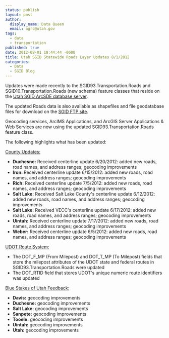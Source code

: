 ```yaml
---
status: publish
layout: post
author:
  display_name: Data Queen
  email: agrc@utah.gov
tags:
  - data
  - transportation
published: true
date: 2012-08-01 18:44:44 -0600
title: Utah SGID Statewide Roads Layer Updates 8/1/2012
categories:
  - Data
  - SGID Blog
---
```

<p>Updates were made recently to the SGID93.Transportation.Roads and SGID10.Transportation.Roads (new schema) feature classes that reside on the <a href="{{ "/data/how-to-connect-to-the-sgid-via-sde/" | prepend: site.baseurl }}">Utah SGID ArcSDE database server</a>.</p>
<p>The updated Roads data is also available as shapefiles and file geodatabase files for download on the <a href="ftp://ftp.agrc.utah.gov/UtahSGID_Vector/UTM12_NAD83/TRANSPORTATION/PackagedData/_Statewide/UtahRoadAndHighwaySystem/">SGID FTP site</a>.</p>
<p>Geocoding services, ArcIMS Applications, and ArcGIS Server Applications &amp; Web Services are now using the updated SGID93.Transportation.Roads feature class.</p>
<p>The following highlights what has been updated:</p>
<p><span style="text-decoration: underline;">County Updates:</span></p>
<ul>
<li><strong>Duchesne:</strong> Received centerline update 6/20/2012: added new roads, road names, and address ranges; geocoding improvements</li>
<li><strong>Iron: </strong>Received centerline update 6/15/2012: added new roads, road names, and address ranges; geocoding improvements</li>
<li><strong>Rich:</strong> Received centerline update 7/5/2012: added new roads, road names, and address ranges; geocoding improvements</li>
<li><strong>Salt Lake:</strong> Received Salt Lake County's centerline update 6/12/2012: added new roads, road names, and address ranges; geocoding improvements</li>
<li><strong>Salt Lake:</strong> Received VECC's centerline update 6/17/2012: added new roads, road names, and address ranges; geocoding improvements</li>
<li><strong>Uintah:</strong> Received centerline update 7/17/2012: added new roads, road names, and address ranges; geocoding improvements</li>
<li><strong>Weber:</strong> Received centerline update 6/5/2012: added new roads, road names, and address ranges; geocoding improvements</li>
</ul>
<p><span style="text-decoration: underline;">UDOT Route System:</span></p>
<ul>
<li>The DOT_F_MP (From Milepost) and DOT_T_MP (To Milepost) fields that store the milepost attributes of the UDOT state and federal routes in SGID93.Transportation.Roads were updated</li>
<li>The DOT_RTID field that stores UDOT's unique numeric route identifiers was updated</li>
</ul>
<p><span style="text-decoration: underline;">Blue Stakes of Utah Feedback:</span></p>
<ul>
<li><strong>Davis:</strong> geocoding improvements</li>
<li><strong>Duchesne:</strong> geocoding improvements</li>
<li><strong>Salt Lake:</strong> geocoding improvements</li>
<li><strong>Sanpete:</strong> geocoding improvements</li>
<li><strong>Tooele:</strong> geocoding improvements</li>
<li><strong>Uintah:</strong> geocoding improvements</li>
<li><strong>Utah:</strong> geocoding improvements</li>
</ul>
